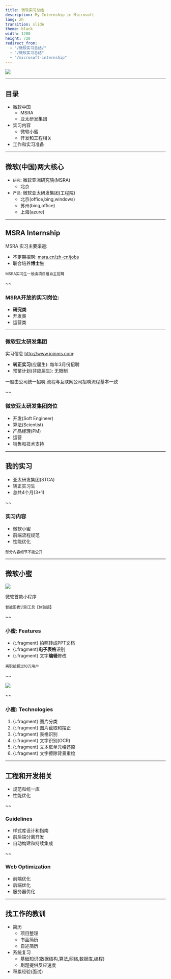 ```yaml
---
title: 微软实习总结
description: My Internship in Microsoft
lang: zh
transition: slide
theme: black
width: 1280
height: 720
redirect_from:
  - "/微软实习总结/"
  - "/微软实习总结"  
  - "/microsoft-internship"
---
```


![](https://www.cloudsec.com/wp-content/uploads/2016/06/Microsoft_cn.jpg)

-----
## 目录

* 微软中国
  * MSRA
  * 亚太研发集团
* 实习内容
  * 微软小蜜
  * 开发和工程相关
* 工作和实习准备

--------
## 微软(中国)两大核心

* `研究`: 微软亚洲研究院(MSRA)
  * 北京
* `产品`: 微软亚太研发集团(工程院)
  * 北京(office,bing,windows)
  * 苏州(bing,office)
  * 上海(azure)


---
## MSRA Internship

MSRA 实习主要渠道:
* 不定期招聘: [msra.cn/zh-cn/jobs](http://www.msra.cn/zh-cn/jobs)
* 联合培养**博士生**

<small>MSRA实习生一般由项目组自主招聘</small>

~~
### MSRA开放的实习岗位:

* **研究类**
* 开发类
* 运营类

---
### 微软亚太研发集团

实习信息 <http://www.joinms.com>:

* **转正实习**(应届生): 每年3月份招聘
* 预苗计划(非应届生): 无限制
 
一般由公司统一招聘,流程与互联网公司招聘流程基本一致

~~
### 微软亚太研发集团岗位

* 开发(Soft Engineer)
* 算法(Scientist)
* 产品经理(PM)
* 运营
* 销售和技术支持

----
## 我的实习

* 亚太研发集团(STCA)
* 转正实习生
* 总共4个月(3+1)

~~
### 实习内容

* 微软小蜜
* 前端流程规范
* 性能优化

<small>部分内容细节不能公开</small>

-----
## 微软小蜜

![](/assets/img/microsoft-internship/xiaomi.gif)

微软首款小程序

<small>智能图表识别工具【体验版】</small>

~~
### 小蜜: Features

* {:.fragment} 拍照转成PPT文档
* {:.fragment}**电子表格**识别
* {:.fragment} 文字**编辑**修改

<small>离职前超过10万用户</small>

~~

![](/assets/img/microsoft-internship/xiaomi-example.jpg)

~~
### 小蜜: Technologies

1. {:.fragment} 图片分类 
2. {:.fragment} 图片截取和摆正
3. {:.fragment} 表格识别
4. {:.fragment} 文字识别(OCR)
5. {:.fragment} 文本框单元格还原
6. {:.fragment} 文字擦除背景重绘

---
## 工程和开发相关

* 规范和统一库
* 性能优化

~~
### Guidelines

* 样式库设计和指南
* 前后端分离开发
* 自动构建和持续集成

~~
### Web Optimization

* 前端优化
* 后端优化
* 服务器优化

----
## 找工作的教训

* 简历
  * 项目整理
  * 书面简历
  * 自述简历
* 系统复习
  * 基础知识(数据结构,算法,网络,数据库,编程)
  * 刷题提供反应速度
* 积累经验(面试)
